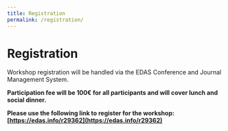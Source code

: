 ```yaml
---
title: Registration
permalink: /registration/
---
```


# Registration

Workshop registration will be handled via the EDAS Conference and Journal Management System.

<b>Participation fee will be 100€ for all participants and will cover lunch and social dinner.<b>

Please use the following link to register for the workshop: [https://edas.info/r29362](https://edas.info/r29362)